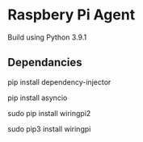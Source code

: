 # Raspbery Pi Agent

Build using Python 3.9.1

## Dependancies

pip install dependency-injector

pip install asyncio

sudo pip install wiringpi2

sudo pip3 install wiringpi
